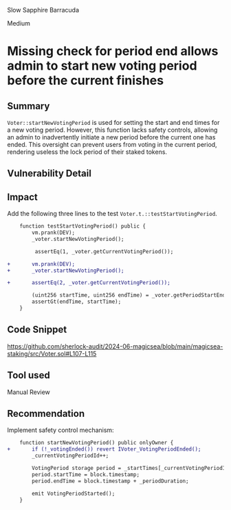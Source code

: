 Slow Sapphire Barracuda

Medium

# Missing check for period end allows admin to start new voting period before the current finishes

## Summary
`Voter::startNewVotingPeriod` is used for setting the start and end times for a new voting period. However, this function lacks safety controls, allowing an admin to inadvertently initiate a new period before the current one has ended. This oversight can prevent users from voting in the current period, rendering useless the lock period of their staked tokens.

## Vulnerability Detail

## Impact
Add the following three lines to the test `Voter.t.::testStartVotingPeriod`.

```diff
    function testStartVotingPeriod() public {
        vm.prank(DEV);
        _voter.startNewVotingPeriod();

         assertEq(1, _voter.getCurrentVotingPeriod());

+       vm.prank(DEV);
+       _voter.startNewVotingPeriod();

+       assertEq(2, _voter.getCurrentVotingPeriod());

        (uint256 startTime, uint256 endTime) = _voter.getPeriodStartEndtime(1);
        assertGt(endTime, startTime);
    }

```

## Code Snippet
https://github.com/sherlock-audit/2024-06-magicsea/blob/main/magicsea-staking/src/Voter.sol#L107-L115

## Tool used

Manual Review

## Recommendation
Implement safety control mechanism:

```diff
    function startNewVotingPeriod() public onlyOwner {
+       if (!_votingEnded()) revert IVoter_VotingPeriodEnded();
        _currentVotingPeriodId++;

        VotingPeriod storage period = _startTimes[_currentVotingPeriodId];
        period.startTime = block.timestamp;
        period.endTime = block.timestamp + _periodDuration;

        emit VotingPeriodStarted(); 
    }
```